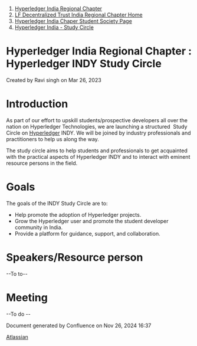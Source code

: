 1. [Hyperledger India Regional Chapter](index.html)
2. [LF Decentralized Trust India Regional Chapter Home](LF-Decentralized-Trust-India-Regional-Chapter-Home_19169282.html)
3. [Hyperledger India Chaper Student Society Page](Hyperledger-India-Chaper-Student-Society-Page_19169775.html)
4. [Hyperledger India - Study Circle](Hyperledger-India---Study-Circle_19169952.html)

# Hyperledger India Regional Chapter : Hyperledger INDY Study Circle

Created by Ravi singh on Mar 26, 2023

# **Introduction**

As part of our effort to upskill students/prospective developers all over the nation on Hyperledger Technologies, we are launching a structured  Study Circle on [Hyperledger](https://www.linkedin.com/company/hyperledger-project/) INDY. We will be joined by industry professionals and practitioners to help us along the way.

The study circle aims to help students and professionals to get acquainted with the practical aspects of Hyperledger INDY and to interact with eminent resource persons in the field.

# **Goals**

The goals of the INDY Study Circle are to:

- Help promote the adoption of Hyperledger projects.
- Grow the Hyperledger user and promote the student developer community in India.
- Provide a platform for guidance, support, and collaboration.

# **Speakers/Resource person**

--To to--

# **Meeting**

--To do --

Document generated by Confluence on Nov 26, 2024 16:37

[Atlassian](http://www.atlassian.com/)
